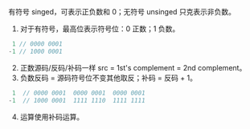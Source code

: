 有符号 singed，可表示正负数和 0；无符号 unsinged 只克表示非负数。

1. 对于有符号，最高位表示符号位：0 正数；1 负数。

```go
 1 // 0000 0001
-1 // 1000 0001
```

2. 正数源码/反码/补码一样 src = 1st's complement = 2nd complement。
3. 负数反码 = 源码符号位不变其他取反；补码 = 反码 + 1。

```go
 1  // 0000 0001  0000 0001  0000 0001
-1  // 1000 0001  1111 1110  1111 1111
```

4. 运算使用补码运算。